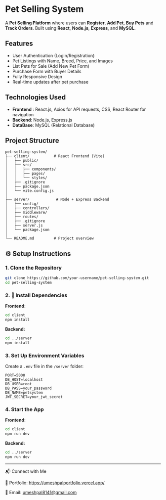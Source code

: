# Pet Selling System

A **Pet Selling Platform** where users can **Register**, **Add Pet**, **Buy Pets** and **Track Orders**. Built using **React**, **Node.js**, **Express**, and **MySQL**.

## Features

- User Authentication (Login/Registration)
- Pet Listings with Name, Breed, Price, and Images
- List Pets for Sale (Add New Pet Form)
- Purchase Form with Buyer Details
- Fully Responsive Design
- Real-time updates after pet purchase

## Technologies Used

- **Frontend** : React.js, Axios for API requests, CSS, React Router for navigation
- **Backend**: Node.js, Express.js
- **DataBase**: MySQL (Relational Database)

## Project Structure

```
pet-selling-system/
├── client/           # React Frontend (Vite)
│   ├── public/
│   ├── src/
│   │   ├── components/
│   │   ├── pages/
│   │   └── styles/
│   ├── .gitignore
│   ├── package.json
│   └── vite.config.js
│
├── server/            # Node + Express Backend
│   ├── config/
│   ├── controllers/
│   ├── middleware/
│   ├── routes/
│   ├── .gitignore
│   ├── server.js
│   └── package.json
│
└── README.md         # Project overview
```

## ⚙️ Setup Instructions

### 1. Clone the Repository

```bash
git clone https://github.com/your-username/pet-selling-system.git
cd pet-selling-system
```

### 2. 🧩 Install Dependencies

**Frontend:**

```bash
cd client
npm install
```

**Backend:**

```bash
cd ../server
npm install
```

### 3. Set Up Environment Variables

Create a `.env` file in the `/server` folder:

```env
PORT=5000
DB_HOST=localhost
DB_USER=root
DB_PASS=your_password
DB_NAME=petsystem
JWT_SECRET=your_jwt_secret
```

### 4. Start the App

**Frontend:**

```bash
cd client
npm run dev
```

**Backend:**

```bash
cd ../server
npm run dev
```

---

📬 Connect with Me

💼 Portfolio: https://umeshpalportfolio.vercel.app/

📧 Email: umeshpal8141@gmail.com
